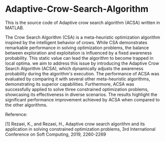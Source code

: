 # Adaptive-Crow-Search-Algorithm

This is the source code of Adaptive crow search algorithm (ACSA) written in MATLAB.

The Crow Search Algorithm (CSA) is a meta-heuristic optimization algorithm inspired by the intelligent behavior of crows. While CSA demonstrates remarkable performance in solving optimization problems, the balance between exploration and exploitation is influenced by a fixed awareness probability. This static value can lead the algorithm to become trapped in local optima. we aim to address this issue by introducing the Adaptive Crow Search Algorithm (ACSA), which dynamically adjusts the awareness probability during the algorithm's execution. The performance of ACSA was evaluated by comparing it with several other meta-heuristic algorithms, demonstrating its superior capabilities. Furthermore, ACSA was successfully applied to solve three constrained optimization problems, showcasing its effectiveness in diverse scenarios. The results highlight the significant performance improvement achieved by ACSA when compared to the other algorithms.


Reference:

[1] Rezaei, K., and Rezaei, H., Adaptive crow search algorithm and its application in solving constrained optimization problems, 3rd International Conference on Soft Computing, 2019, 2260-2269


